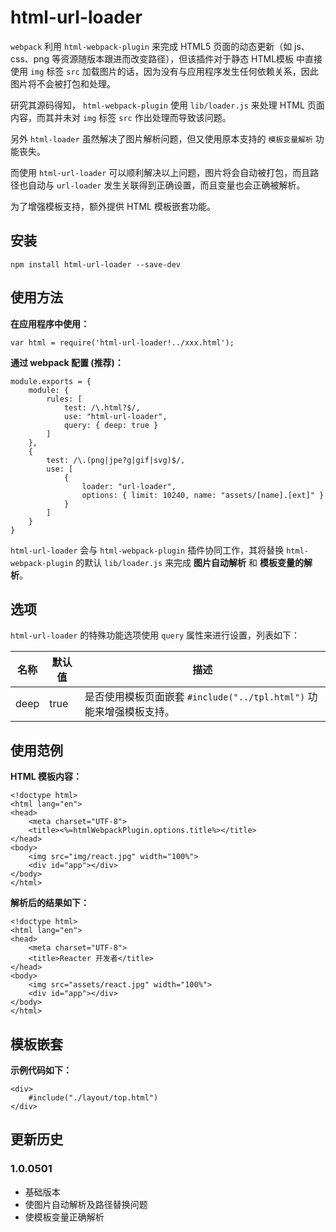 html-url-loader
===
`webpack` 利用 `html-webpack-plugin` 来完成 HTML5 页面的动态更新（如 js、css、png 等资源随版本跟进而改变路径），但该插件对于静态 HTML模板 中直接使用 `img` 标签 `src` 加载图片的话，因为没有与应用程序发生任何依赖关系，因此图片将不会被打包和处理。

研究其源码得知， `html-webpack-plugin` 使用 `lib/loader.js` 来处理 HTML 页面内容，而其并未对 `img` 标签 `src` 作出处理而导致该问题。

另外 `html-loader` 虽然解决了图片解析问题，但又使用原本支持的 `模板变量解析` 功能丧失。

而使用 `html-url-loader` 可以顺利解决以上问题，图片将会自动被打包，而且路径也自动与 `url-loader` 发生关联得到正确设置，而且变量也会正确被解析。

为了增强模板支持，额外提供 HTML 模板嵌套功能。



## 安装
```
npm install html-url-loader --save-dev
```

## 使用方法
**在应用程序中使用：**
```
var html = require('html-url-loader!../xxx.html');
```

**通过 webpack 配置 (推荐)：**
```
module.exports = {
    module: {
        rules: [
            test: /\.html?$/,
            use: "html-url-loader",
            query: { deep: true }
        ]
    },
    {
    	test: /\.(png|jpe?g|gif|svg)$/,
    	use: [
    		{
    			loader: "url-loader",
    			options: { limit: 10240, name: "assets/[name].[ext]" }
    		}
    	]
    }
}
```
`html-url-loader` 会与 `html-webpack-plugin` 插件协同工作，其将替换 `html-webpack-plugin` 的默认 `lib/loader.js` 来完成 **图片自动解析** 和 **模板变量的解析**。

## 选项
`html-url-loader` 的特殊功能选项使用 `query` 属性来进行设置，列表如下：

名称|默认值|描述
---|---|---
deep | true | 是否使用模板页面嵌套 `#include("../tpl.html")` 功能来增强模板支持。


## 使用范例
**HTML 模板内容：**
```
<!doctype html>
<html lang="en">
<head>
	<meta charset="UTF-8">
	<title><%=htmlWebpackPlugin.options.title%></title>
</head>
<body>
	<img src="img/react.jpg" width="100%">
	<div id="app"></div>
</body>
</html>
```
**解析后的结果如下：**

```
<!doctype html>
<html lang="en">
<head>
	<meta charset="UTF-8">
	<title>Reacter 开发者</title>
</head>
<body>
	<img src="assets/react.jpg" width="100%">
	<div id="app"></div>
</body>
</html>
```



## 模板嵌套
**示例代码如下：**
```
<div>
    #include("./layout/top.html")
</div>
```

## 更新历史
### 1.0.0501
- 基础版本
- 使图片自动解析及路径替换问题
- 使模板变量正确解析